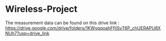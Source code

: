 # Wireless-Project
The measurement data can be found on this drive link : 
https://drive.google.com/drive/folders/1KWyqqoahFfjlSvT6P_chUERAPU8XNUh7?usp=drive_link
